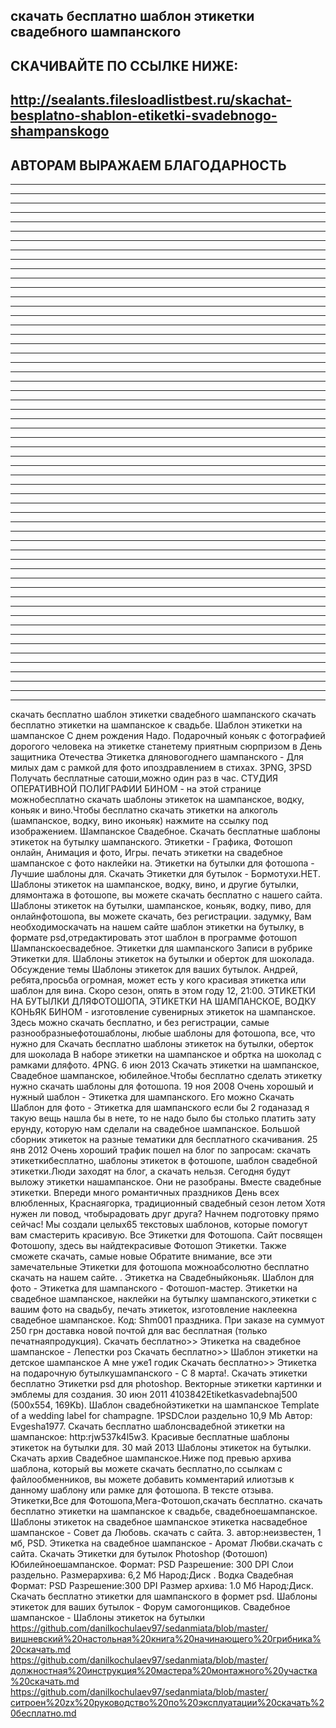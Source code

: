 скачать бесплатно шаблон этикетки свадебного шампанского
--------------------------------------------------
СКАЧИВАЙТЕ ПО ССЫЛКЕ НИЖЕ:
--------------------------------------------------
http://sealants.filesloadlistbest.ru/skachat-besplatno-shablon-etiketki-svadebnogo-shampanskogo
--------------------------------------------------
АВТОРАМ ВЫРАЖАЕМ БЛАГОДАРНОСТЬ
--------------------------------------------------
--------------------------------------------------
--------------------------------------------------
--------------------------------------------------
--------------------------------------------------
--------------------------------------------------
--------------------------------------------------
--------------------------------------------------
--------------------------------------------------
--------------------------------------------------
--------------------------------------------------
--------------------------------------------------
--------------------------------------------------
--------------------------------------------------
--------------------------------------------------
--------------------------------------------------
--------------------------------------------------
--------------------------------------------------
--------------------------------------------------
--------------------------------------------------
--------------------------------------------------
--------------------------------------------------
--------------------------------------------------
--------------------------------------------------
--------------------------------------------------
--------------------------------------------------
--------------------------------------------------
--------------------------------------------------
--------------------------------------------------
--------------------------------------------------
--------------------------------------------------
--------------------------------------------------
--------------------------------------------------
--------------------------------------------------
--------------------------------------------------
--------------------------------------------------
--------------------------------------------------
--------------------------------------------------
--------------------------------------------------
--------------------------------------------------
--------------------------------------------------
--------------------------------------------------
--------------------------------------------------
--------------------------------------------------
--------------------------------------------------
--------------------------------------------------
--------------------------------------------------
--------------------------------------------------
--------------------------------------------------
--------------------------------------------------
--------------------------------------------------
--------------------------------------------------
--------------------------------------------------
--------------------------------------------------
--------------------------------------------------
--------------------------------------------------
--------------------------------------------------
скачать бесплатно шаблон этикетки свадебного шампанского скачать бесплатно этикетки на шампанское к свадьбе. Шаблон этикетки на шампанское С днем рождения  Надо. Подарочный коньяк с фотографией дорогого человека на этикетке станетему приятным сюрпризом в День защитника Отечества  Этикетка дляновогоднего шампанского - Для милых дам с рамкой для фото ипоздравлением в стихах. 3PNG, 3PSD  Получать бесплатные сатоши,можно один раз в час. СТУДИЯ ОПЕРАТИВНОЙ ПОЛИГРАФИИ БИНОМ - на этой странице можнобесплатно скачать шаблоны этикеток на шампанское, водку, коньяк и вино.Чтобы бесплатно скачать этикетки на алкоголь (шампанское, водку, вино иконьяк) нажмите на ссылку под изображением.  Шампанское Свадебное. Скачать бесплатные шаблоны этикеток на бутылку шампанского. Этикетки - Графика, Фотошоп онлайн, Анимация и фото, Игры. печать этикетки на свадебное шампанское с фото наклейки на. Этикетки на бутылки для фотошопа - Лучшие шаблоны для. Скачать Этикетки для бутылок - Бормотухи.НЕТ. Шаблоны этикеток на шампанское, водку, вино, и другие бутылки, длямонтажа в фотошопе, вы можете скачать бесплатно с нашего сайта. Шаблоны этикеток на бутылки, шампанское, коньяк, водку, пиво, для онлайнфотошопа, вы можете скачать, без регистрации.  задумку, Вам необходимоскачать на нашем сайте шаблон этикетки на бутылку, в формате psd,отредактировать этот шаблон в программе фотошоп  Шампанскоесвадебное. Этикетки для шампанского  Записи в рубрике Этикетки для. Шаблоны этикеток на бутылки и оберток для шоколада. Обсуждение темы Шаблоны этикеток для ваших бутылок.  Андрей, ребята,просьба огромная, может есть у кого красивая этикетка или шаблон для вина. Скоро сезон, опять в этом году  12, 21:00. ЭТИКЕТКИ НА БУТЫЛКИ ДЛЯФОТОШОПА, ЭТИКЕТКИ НА ШАМПАНСКОЕ, ВОДКУ КОНЬЯК
БИНОМ - изготовление сувенирных этикеток на шампанское. Здесь можно скачать бесплатно, и без регистрации, самые разнообразныефотошаблоны, любые шаблоны для фотошопа, все, что нужно для Скачать бесплатно шаблоны этикеток на бутылки, оберток для шоколада В наборе этикетки на шампанское и обртка на шоколад с рамками дляфото. 4PNG. 6 июн 2013  Скачать этикетки на шампанское, Свадебное шампанское, юбилейное.Чтобы бесплатно сделать этикетку нужно скачать шаблоны для фотошопа. 19 ноя 2008  Очень хорошый и нужный шаблон - Этикетка для шампанского. Его можно Скачать Шаблон для фото - Этикетка для шампанского  если бы 2 годаназад я такую вещь нашла бы в нете, то не надо было бы столько платить зату ерунду, которую нам сделали на свадебное шампанское. Большой сборник этикеток на разные тематики для бесплатного скачивания. 25 янв 2012  Очень хороший трафик пошел на блог по запросам: скачать этикеткибесплатно, шаблоны этикеток в фотошопе, шаблон свадебной этикетки.Люди заходят на блог, а скачать нельзя. Сегодня будут выложу этикетки нашампанское. Они не разобраны. Вместе свадебные этикетки. Впереди много романтичных праздников  День всех влюбленных, Краснаягорка, традиционный свадебный сезон летом Хотя нужен ли повод, чтобырадовать друг друга? Начнем подготовку прямо сейчас! Мы создали целых65 текстовых шаблонов, которые помогут вам смастерить красивую. Все Этикетки для Фотошопа. Сайт посвящен Фотошопу, здесь вы найдтекрасивые Фотошоп Этикетки. Также сможете скачать, самые новые Обратите внимание, все эти замечательные Этикетки для фотошопа можноабсолютно бесплатно скачать на нашем сайте. . Этикетка на Свадебныйконьяк. Шаблон для фото - Этикетка для шампанского - Фотошоп-мастер. Этикетки на свадебное шампанское, наклейки на бутылку шампанского,этикетки с вашим фото на свадьбу, печать этикеток, изготовление наклеекна свадебное шампанское. Код: Shm001  праздника. При заказе на суммуот 250 грн доставка новой почтой для вас бесплатная (только печатнаяпродукция). Скачать бесплатно>> Этикетка на свадебное шампанское - Лепестки роз Скачать бесплатно>> Шаблон этикетки на детское шампанское  А мне уже1 годик  Скачать бесплатно>> Этикетка на подарочную бутылкушампанского - С 8 марта!. Скачать этикетки бесплатно  Этикетки psd для photoshop. Векторные этикетки картинки и эмблемы для создания. 30 июн 2011  4103842Etiketkasvadebnaj500 (500x554, 169Kb). Шаблон свадебнойэтикетки на шампанское  Template of a wedding label for champagne. 1PSDСлои раздельно 10,9 Mb Автор: Evgesha1977. Скачать бесплатно шаблонсвадебной этикетки на шампанское: http:rjw537k4l5w3.
Красивые бесплатные шаблоны этикеток на бутылки для. 30 май 2013  Шаблоны этикеток на бутылки. Скачать архив Свадебное шампанское.Ниже под превью архива шаблона, который вы можете скачать бесплатно,по ссылкам с файлообменников, вы можете добавить комментарий илиотзыв к данному шаблону или рамке для фотошопа. В тексте отзыва. Этикетки,Все для Фотошопа,Мега-Фотошоп,скачать бесплатно. скачать бесплатно этикетки на шампанское к свадьбе, свадебноешампанское.  Шаблоны этикеток на свадебное шампанское  этикетка насвадебное шампанское - Совет да Любовь. скачать c сайта. 3. автор:неизвестен, 1 мб, PSD. Этикетка на свадебное шампанское - Аромат Любви.скачать c сайта. Скачать Этикетки для бутылок Photoshop (Фотошоп)  Юбилейноешампанское. Формат: PSD Разрешение: 300 DPI Слои раздельно. Размерархива: 6,2 Мб Народ:Диск . Водка Свадебная Формат: PSD Разрешение:300 DPI Размер архива: 1.0 Мб Народ:Диск. Скачать бесплатно этикетки для шампанского в формет psd. Шаблоны этикеток для ваших бутылок - Форум самогонщиков. Свадебное шампанское - Шаблоны этикеток на бутылки
https://github.com/danilkochulaev97/sedanmiata/blob/master/вишневский%20настольная%20книга%20начинающего%20грибника%20скачать.md
https://github.com/danilkochulaev97/sedanmiata/blob/master/должностная%20инструкция%20мастера%20монтажного%20участка%20скачать.md
https://github.com/danilkochulaev97/sedanmiata/blob/master/ситроен%20zx%20руководство%20по%20эксплуатации%20скачать%20бесплатно.md